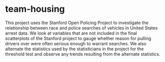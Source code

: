 # team-housing
This project uses the Stanford Open Policing Project to investigate the relationship between race and police searches of vehicles in United States arrest data. We look at variables that are not included in the final scatterplots of the Stanford project to gauge whether reason for pulling drivers over were often serious enough to warrant searches. We also alternate the statistics used by the statisticians in the project for the threshold test and observe any trends resulting from the alternate statistics. 
